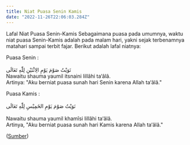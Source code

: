 ```yaml
---
title: Niat Puasa Senin Kamis
date: "2022-11-26T22:06:03.284Z"
---
```


Lafal Niat Puasa Senin-Kamis Sebagaimana puasa pada umumnya, waktu niat puasa Senin-Kamis adalah pada malam hari, yakni sejak terbenamnya matahari sampai terbit fajar. Berikut adalah lafal niatnya:

Puasa Senin : <br>
<br>
نَوَيْتُ صَوْمَ يَوْمِ الِاثْنَيْنِ لِلّٰهِ تَعَالَى
<br>
Nawaitu shauma yaumil itsnaini lillâhi ta‘âlâ.  
Artinya: "Aku berniat puasa sunah hari Senin karena Allah ta‘âlâ."

Puasa Kamis : <br>
<br>
نَوَيْتُ صَوْمَ يَوْمِ الخَمِيْسِ لِلّٰهِ تَعَالَى  
<br>
Nawaitu shauma yaumil khamîsi lillâhi ta‘âlâ.  
Artinya, "Aku berniat puasa sunah hari Kamis karena Allah ta‘âlâ."

([Sumber](https://islam.nu.or.id/puasa/tata-cara-puasa-senin-kamis-niat-waktu-dan-keutamaannya-Z4hw0))
